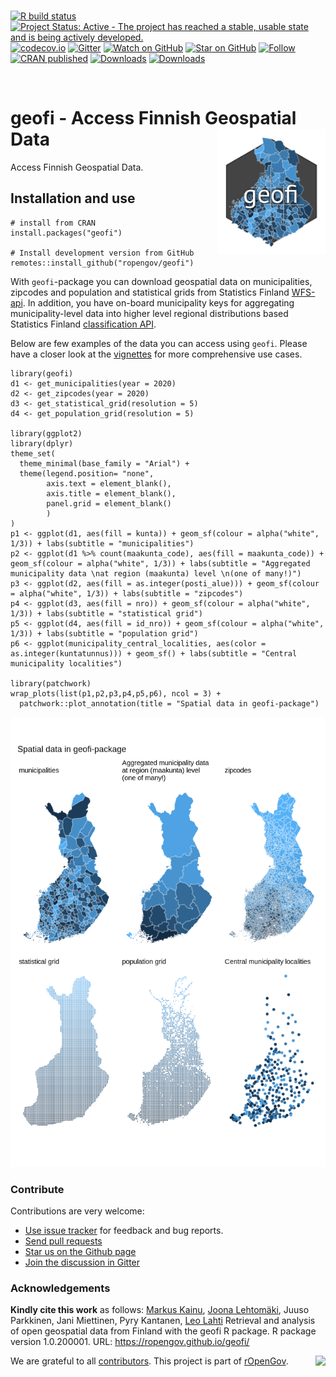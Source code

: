 <br> <!-- badges: start --> [![R build
status](https://github.com/rOpenGov/geofi//workflows/R-CMD-check/badge.svg)](https://github.com/rOpenGov/geofi/actions/)
[![Project Status: Active - The project has reached a stable, usable
state and is being actively
developed.](https://www.repostatus.org/badges/latest/active.svg)](https://www.repostatus.org/)
[![codecov.io](https://codecov.io/github/rOpenGov/geofi/coverage.svg?branch=master)](https://codecov.io/github/rOpenGov/geofi?branch=master)
[![Gitter](https://badges.gitter.im/rOpenGov/geofi.svg)](https://gitter.im/rOpenGov/geofi?utm_source=badge&utm_medium=badge&utm_campaign=pr-badge)
[![Watch on
GitHub](https://img.shields.io/github/watchers/ropengov/eurostat.svg?style=social)](https://github.com/ropengov/eurostat/watchers/)
[![Star on
GitHub](https://img.shields.io/github/stars/ropengov/eurostat.svg?style=social)](https://github.com/ropengov/eurostat/stargazers/)
[![Follow](https://img.shields.io/twitter/follow/ropengov.svg?style=social)](https://twitter.com/rOpenGov/)
[![CRAN
published](https://www.r-pkg.org/badges/version/geofi)](https://www.r-pkg.org/pkg/geofi)
[![Downloads](http://cranlogs.r-pkg.org/badges/grand-total/geofi)](https://cran.r-project.org/package=geofi)
[![Downloads](http://cranlogs.r-pkg.org/badges/geofi)](https://cran.r-project.org/package=geofi)
<!-- badges: end -->

<br>

# geofi - Access Finnish Geospatial Data <img src="man/figures/logo.png" height = "200px" align="right" />

<!-- README.md is generated from README.Rmd. Please edit that file -->

Access Finnish Geospatial Data.

## Installation and use

    # install from CRAN
    install.packages("geofi")

    # Install development version from GitHub
    remotes::install_github("ropengov/geofi")

With `geofi`-package you can download geospatial data on municipalities,
zipcodes and population and statistical grids from Statistics Finland
[WFS-api](https://www.stat.fi/org/avoindata/paikkatietoaineistot_en.html).
In addition, you have on-board municipality keys for aggregating
municipality-level data into higher level regional distributions based
Statistics Finland [classification
API](https://data.stat.fi/api/classifications/v2/).

Below are few examples of the data you can access using `geofi`. Please
have a closer look at the
[vignettes](https://ropengov.github.io/geofi/articles/index.html) for
more comprehensive use cases.

    library(geofi)
    d1 <- get_municipalities(year = 2020)
    d2 <- get_zipcodes(year = 2020)
    d3 <- get_statistical_grid(resolution = 5)
    d4 <- get_population_grid(resolution = 5)

    library(ggplot2)
    library(dplyr)
    theme_set(
      theme_minimal(base_family = "Arial") +
      theme(legend.position= "none",
            axis.text = element_blank(),
            axis.title = element_blank(),
            panel.grid = element_blank()
            )
    )
    p1 <- ggplot(d1, aes(fill = kunta)) + geom_sf(colour = alpha("white", 1/3)) + labs(subtitle = "municipalities")
    p2 <- ggplot(d1 %>% count(maakunta_code), aes(fill = maakunta_code)) + geom_sf(colour = alpha("white", 1/3)) + labs(subtitle = "Aggregated municipality data \nat region (maakunta) level \n(one of many!)")
    p3 <- ggplot(d2, aes(fill = as.integer(posti_alue))) + geom_sf(colour = alpha("white", 1/3)) + labs(subtitle = "zipcodes")
    p4 <- ggplot(d3, aes(fill = nro)) + geom_sf(colour = alpha("white", 1/3)) + labs(subtitle = "statistical grid")
    p5 <- ggplot(d4, aes(fill = id_nro)) + geom_sf(colour = alpha("white", 1/3)) + labs(subtitle = "population grid")
    p6 <- ggplot(municipality_central_localities, aes(color = as.integer(kuntatunnus))) + geom_sf() + labs(subtitle = "Central municipality localities")

    library(patchwork)
    wrap_plots(list(p1,p2,p3,p4,p5,p6), ncol = 3) + 
      patchwork::plot_annotation(title = "Spatial data in geofi-package")

![](man/figures/readme_map-1.png)

### Contribute

Contributions are very welcome:

-   [Use issue tracker](https://github.com/ropengov/geofi/issues) for
    feedback and bug reports.
-   [Send pull requests](https://github.com/ropengov/geofi/)
-   [Star us on the Github page](https://github.com/ropengov/geofi/)
-   [Join the discussion in Gitter](https://gitter.im/rOpenGov/geofi/)

### Acknowledgements

**Kindly cite this work** as follows: [Markus
Kainu](https://github.com/muuankarski), [Joona
Lehtomäki](https://github.com/jlehtoma), Juuso Parkkinen, Jani
Miettinen, Pyry Kantanen, [Leo Lahti](https://github.com/antagomir)
Retrieval and analysis of open geospatial data from Finland with the
geofi R package. R package version 1.0.200001. URL:
<https://ropengov.github.io/geofi/>

We are grateful to all
[contributors](https://github.com/rOpenGov/geofi/graphs/contributors).
This project is part of [rOpenGov](http://ropengov.org).
<img src="http://ropengov.org/images/logo2020_black_orange.svg" height = "100px" align="right" />
